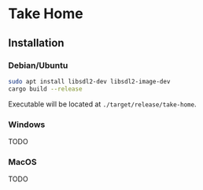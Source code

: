 # Take Home

## Installation

### Debian/Ubuntu

```bash
sudo apt install libsdl2-dev libsdl2-image-dev
cargo build --release
```

Executable will be located at `./target/release/take-home`.

### Windows

TODO

### MacOS

TODO
